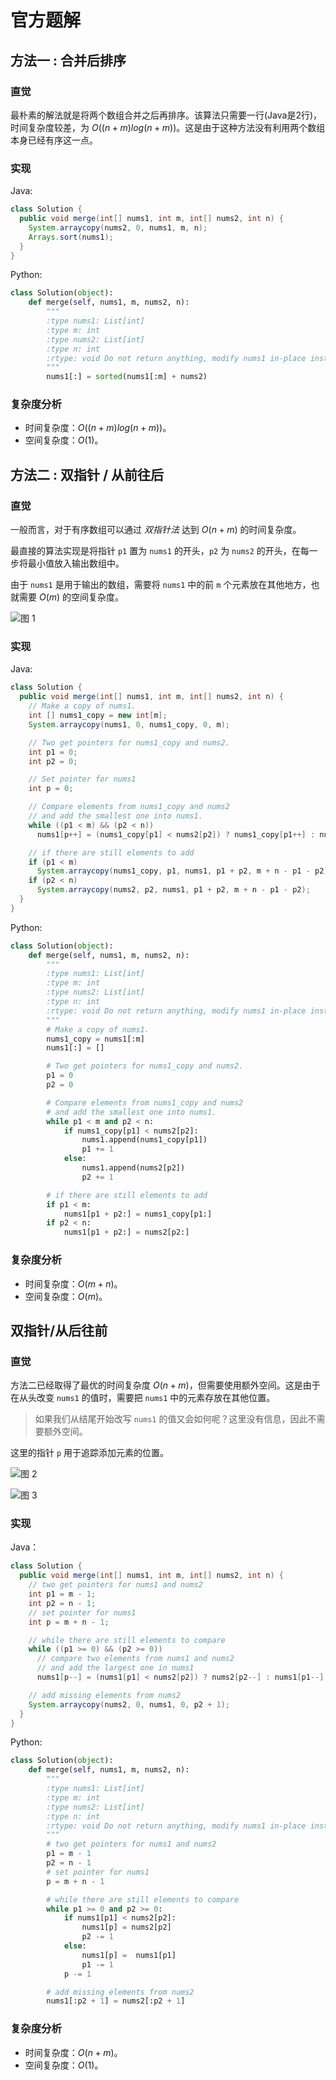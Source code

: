 # 官方题解

## 方法一 : 合并后排序

### 直觉

最朴素的解法就是将两个数组合并之后再排序。该算法只需要一行(Java是2行)，时间复杂度较差，为 $O((n+m)log⁡(n+m))$。这是由于这种方法没有利用两个数组本身已经有序这一点。

### 实现

Java:

```java
class Solution {
  public void merge(int[] nums1, int m, int[] nums2, int n) {
    System.arraycopy(nums2, 0, nums1, m, n);
    Arrays.sort(nums1);
  }
}
```

Python:

```python
class Solution(object):
    def merge(self, nums1, m, nums2, n):
        """
        :type nums1: List[int]
        :type m: int
        :type nums2: List[int]
        :type n: int
        :rtype: void Do not return anything, modify nums1 in-place instead.
        """
        nums1[:] = sorted(nums1[:m] + nums2)
```

### 复杂度分析

* 时间复杂度：$O((n+m)log(n+m))$。
* 空间复杂度：$O(1)$。

## 方法二 : 双指针 / 从前往后

### 直觉

一般而言，对于有序数组可以通过 *双指针法* 达到 $O(n+m)$ 的时间复杂度。

最直接的算法实现是将指针 `p1` 置为 `nums1` 的开头，`p2` 为 `nums2` 的开头，在每一步将最小值放入输出数组中。

由于 `nums1` 是用于输出的数组，需要将 `nums1` 中的前 `m` 个元素放在其他地方，也就需要 $O(m)$ 的空间复杂度。

![图 1](images/image1.png)

### 实现

Java:

```java
class Solution {
  public void merge(int[] nums1, int m, int[] nums2, int n) {
    // Make a copy of nums1.
    int [] nums1_copy = new int[m];
    System.arraycopy(nums1, 0, nums1_copy, 0, m);

    // Two get pointers for nums1_copy and nums2.
    int p1 = 0;
    int p2 = 0;

    // Set pointer for nums1
    int p = 0;

    // Compare elements from nums1_copy and nums2
    // and add the smallest one into nums1.
    while ((p1 < m) && (p2 < n))
      nums1[p++] = (nums1_copy[p1] < nums2[p2]) ? nums1_copy[p1++] : nums2[p2++];

    // if there are still elements to add
    if (p1 < m)
      System.arraycopy(nums1_copy, p1, nums1, p1 + p2, m + n - p1 - p2);
    if (p2 < n)
      System.arraycopy(nums2, p2, nums1, p1 + p2, m + n - p1 - p2);
  }
}
```

Python:

```python
class Solution(object):
    def merge(self, nums1, m, nums2, n):
        """
        :type nums1: List[int]
        :type m: int
        :type nums2: List[int]
        :type n: int
        :rtype: void Do not return anything, modify nums1 in-place instead.
        """
        # Make a copy of nums1.
        nums1_copy = nums1[:m]
        nums1[:] = []

        # Two get pointers for nums1_copy and nums2.
        p1 = 0
        p2 = 0

        # Compare elements from nums1_copy and nums2
        # and add the smallest one into nums1.
        while p1 < m and p2 < n:
            if nums1_copy[p1] < nums2[p2]:
                nums1.append(nums1_copy[p1])
                p1 += 1
            else:
                nums1.append(nums2[p2])
                p2 += 1

        # if there are still elements to add
        if p1 < m:
            nums1[p1 + p2:] = nums1_copy[p1:]
        if p2 < n:
            nums1[p1 + p2:] = nums2[p2:]
```

### 复杂度分析

* 时间复杂度：$O(m + n)$。
* 空间复杂度：$O(m)$。

## 双指针/从后往前

### 直觉

方法二已经取得了最优的时间复杂度 $O(n+m)$，但需要使用额外空间。这是由于在从头改变 `nums1` 的值时，需要把 `nums1` 中的元素存放在其他位置。

> 如果我们从结尾开始改写 `nums1` 的值又会如何呢？这里没有信息，因此不需要额外空间。

这里的指针 `p` 用于追踪添加元素的位置。

![图 2](images/image2.png)

![图 3](images/image3.gif)

### 实现

Java：

```java
class Solution {
  public void merge(int[] nums1, int m, int[] nums2, int n) {
    // two get pointers for nums1 and nums2
    int p1 = m - 1;
    int p2 = n - 1;
    // set pointer for nums1
    int p = m + n - 1;

    // while there are still elements to compare
    while ((p1 >= 0) && (p2 >= 0))
      // compare two elements from nums1 and nums2
      // and add the largest one in nums1
      nums1[p--] = (nums1[p1] < nums2[p2]) ? nums2[p2--] : nums1[p1--];

    // add missing elements from nums2
    System.arraycopy(nums2, 0, nums1, 0, p2 + 1);
  }
}
```

Python:

```python
class Solution(object):
    def merge(self, nums1, m, nums2, n):
        """
        :type nums1: List[int]
        :type m: int
        :type nums2: List[int]
        :type n: int
        :rtype: void Do not return anything, modify nums1 in-place instead.
        """
        # two get pointers for nums1 and nums2
        p1 = m - 1
        p2 = n - 1
        # set pointer for nums1
        p = m + n - 1

        # while there are still elements to compare
        while p1 >= 0 and p2 >= 0:
            if nums1[p1] < nums2[p2]:
                nums1[p] = nums2[p2]
                p2 -= 1
            else:
                nums1[p] =  nums1[p1]
                p1 -= 1
            p -= 1

        # add missing elements from nums2
        nums1[:p2 + 1] = nums2[:p2 + 1]
```

### 复杂度分析

* 时间复杂度：$O(n+m)$。
* 空间复杂度：$O(1)$。
